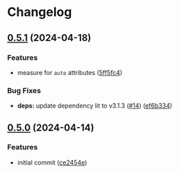 # Changelog

## [0.5.1](https://github.com/jrandolf/lit-motion/compare/v0.5.0...v0.5.1) (2024-04-18)


### Features

* measure for `auto` attributes ([5ff5fc4](https://github.com/jrandolf/lit-motion/commit/5ff5fc40e9e13d0512b4239c4b9b8c353d1da757))


### Bug Fixes

* **deps:** update dependency lit to v3.1.3 ([#14](https://github.com/jrandolf/lit-motion/issues/14)) ([ef6b334](https://github.com/jrandolf/lit-motion/commit/ef6b334eb95cb4cb357169e2c3b08907021f2da6))

## [0.5.0](https://github.com/jrandolf/lit-motion/compare/v0.5.0...v0.5.0) (2024-04-14)


### Features

* initial commit ([ce2454e](https://github.com/jrandolf/lit-motion/commit/ce2454e4ea1738ea6c06f1079024fb6303227aa0))
